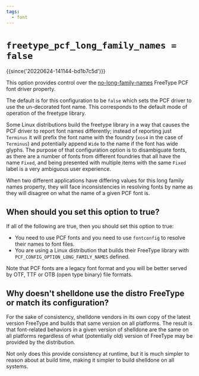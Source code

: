 ```yaml
---
tags:
  - font
---
```

# `freetype_pcf_long_family_names = false`

{{since('20220624-141144-bd1b7c5d')}}

This option provides control over the
[no-long-family-names](https://freetype.org/freetype2/docs/reference/ft2-properties.html#no-long-family-names)
FreeType PCF font driver property.

The default is for this configuration to be `false` which sets the PCF
driver to use the un-decorated font name. This corresponds to the
default mode of operation of the freetype library.

Some Linux distributions build the freetype library in a way that
causes the PCF driver to report font names differently; instead of
reporting just `Terminus` it will prefix the font name with the
foundry (`xos4` in the case of `Terminus`) and potentially append
`Wide` to the name if the font has wide glyphs.  The purpose of that
configuration option is to disambiguate fonts, as there are a number
of fonts from different foundries that all have the name `Fixed`, and
being presented with multiple items with the same `Fixed` label is a
very ambiguous user experience.

When two different applications have differing values for this long
family names property, they will face inconsistencies in resolving
fonts by name as they will disagree on what the name of a given PCF
font is.

## When should you set this option to true?

If all of the following are true, then you should set this option to
true:

* You need to use PCF fonts and you need to use `fontconfig` to resolve their names to font files.
* You are using a Linux distribution that builds their FreeType library with `PCF_CONFIG_OPTION_LONG_FAMILY_NAMES` defined.

Note that PCF fonts are a legacy font format and you will be better
served by OTF, TTF or OTB (open type binary) file formats.

## Why doesn't shelldone use the distro FreeType or match its configuration?

For the sake of consistency, shelldone vendors in its own copy of
the latest version FreeType and builds that same version on all
platforms.  The result is that font-related behaviors in a given
version of shelldone are the same on all platforms regardless of
what (potentially old) version of FreeType may be provided by
the distribution.

Not only does this provide consistency at runtime, but it is much
simpler to reason about at build time, making it simpler to build
shelldone on all systems.
